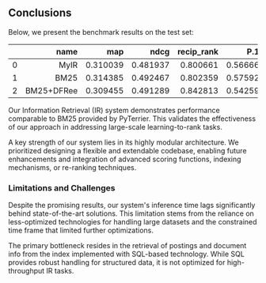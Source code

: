 <!-- order: 1000 -->
## Conclusions

Below, we present the benchmark results on the test set:

|   |       name |      map |     ndcg | recip_rank |     P.10 | recall.10 |
|:--|-----------:|---------:|---------:|-----------:|---------:|----------:|
| 0 |       MyIR | 0.310039 | 0.481937 |   0.800661 | 0.566667 |  0.170578 |
| 1 |       BM25 | 0.314385 | 0.492467 |   0.802359 | 0.575926 |  0.176116 |
| 2 | BM25+DFRee | 0.309455 | 0.491289 |   0.842813 | 0.542593 |  0.174679 |

Our Information Retrieval (IR) system demonstrates performance comparable to BM25 provided by PyTerrier. This validates the effectiveness of our approach in addressing large-scale learning-to-rank tasks.

A key strength of our system lies in its highly modular architecture. We prioritized designing a flexible and extendable codebase, enabling future enhancements and integration of advanced scoring functions, indexing mechanisms, or re-ranking techniques.

### Limitations and Challenges

Despite the promising results, our system's inference time lags significantly behind state-of-the-art solutions. This limitation stems from the reliance on less-optimized technologies for handling large datasets and the constrained time frame that limited further optimizations.

The primary bottleneck resides in the retrieval of postings and document info from the index implemented with SQL-based technology. While SQL provides robust handling for structured data, it is not optimized for high-throughput IR tasks.
